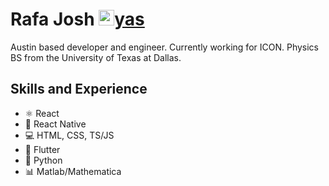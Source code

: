 
# Rafa Josh <a href="https://linkedin.com/in/rafael-josh-261552153" target="blank"><img src="https://cdn.jsdelivr.net/npm/simple-icons@3.0.1/icons/linkedin.svg" alt="rafael-josh-261552153" height="25" width="25"/>yas</a>

Austin based developer and engineer. Currently working for ICON. Physics BS from the University of Texas at Dallas.

## Skills and Experience
* ⚛ React
* 📱 React Native
* 💻 HTML, CSS, TS/JS
* 🌌 Flutter
* 🐍 Python
* 📊 Matlab/Mathematica





</p>

<style>
  a {
    link-style:none;
  }
</style>


